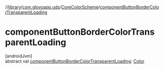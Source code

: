 //[library](../../../index.md)/[com.glovoapp.uds](../index.md)/[CoreColorScheme](index.md)/[componentButtonBorderColorTransparentLoading](component-button-border-color-transparent-loading.md)

# componentButtonBorderColorTransparentLoading

[androidJvm]\
abstract val [componentButtonBorderColorTransparentLoading](component-button-border-color-transparent-loading.md): [Color](https://developer.android.com/reference/kotlin/androidx/compose/ui/graphics/Color.html)
